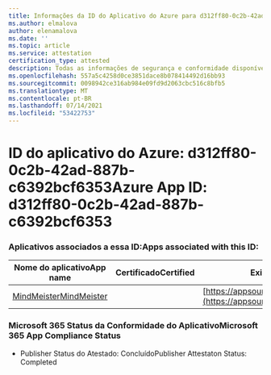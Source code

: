 ```yaml
---
title: Informações da ID do Aplicativo do Azure para d312ff80-0c2b-42ad-887b-c6392bcf6353
ms.author: elmalova
author: elenamalova
ms.date: ''
ms.topic: article
ms.service: attestation
certification_type: attested
description: Todas as informações de segurança e conformidade disponíveis para d312ff80-0c2b-42ad-887b-c6392bcf6353.
ms.openlocfilehash: 557a5c4258d0ce3851dace8b078414492d16bb93
ms.sourcegitcommit: 0098942ce316ab984e09fd9d2063cbc516c8bfb5
ms.translationtype: MT
ms.contentlocale: pt-BR
ms.lasthandoff: 07/14/2021
ms.locfileid: "53422753"
---
```

# <a name="azure-app-id-d312ff80-0c2b-42ad-887b-c6392bcf6353"></a><span data-ttu-id="2ea7d-103">ID do aplicativo do Azure: d312ff80-0c2b-42ad-887b-c6392bcf6353</span><span class="sxs-lookup"><span data-stu-id="2ea7d-103">Azure App ID: d312ff80-0c2b-42ad-887b-c6392bcf6353</span></span>


### <a name="apps-associated-with-this-id"></a><span data-ttu-id="2ea7d-104">Aplicativos associados a essa ID:</span><span class="sxs-lookup"><span data-stu-id="2ea7d-104">Apps associated with this ID:</span></span>
| <span data-ttu-id="2ea7d-105">**Nome do aplicativo**</span><span class="sxs-lookup"><span data-stu-id="2ea7d-105">**App name**</span></span> | <span data-ttu-id="2ea7d-106">**Certificado**</span><span class="sxs-lookup"><span data-stu-id="2ea7d-106">**Certified**</span></span> | <span data-ttu-id="2ea7d-107">**Exibir no AppSource**</span><span class="sxs-lookup"><span data-stu-id="2ea7d-107">**View in AppSource**</span></span> |
|-|-|-|
| [<span data-ttu-id="2ea7d-108">MindMeister</span><span class="sxs-lookup"><span data-stu-id="2ea7d-108">MindMeister</span></span>](https://docs.microsoft.com/en-us/microsoft-365-app-certification/forward/WA104381116) |  | [https://appsource.microsoft.com/product/office/WA104381116](https://appsource.microsoft.com/product/office/WA104381116) |

### <a name="microsoft-365-app-compliance-status"></a><span data-ttu-id="2ea7d-109">Microsoft 365 Status da Conformidade do Aplicativo</span><span class="sxs-lookup"><span data-stu-id="2ea7d-109">Microsoft 365 App Compliance Status</span></span>
- <span data-ttu-id="2ea7d-110">Publisher Status do Atestado: Concluído</span><span class="sxs-lookup"><span data-stu-id="2ea7d-110">Publisher Attestaton Status: Completed</span></span>
